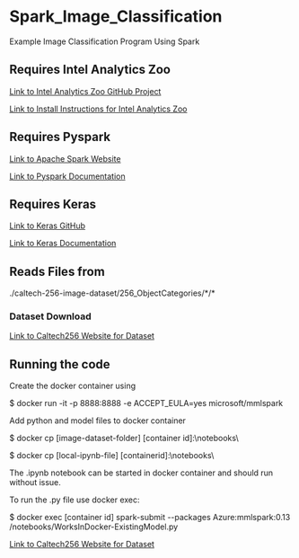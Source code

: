 # Spark_Image_Classification
Example Image Classification Program Using Spark


## Requires Intel Analytics Zoo 
[Link to Intel Analytics Zoo GitHub Project](https://github.com/intel-analytics/analytics-zoo)

[Link to Install Instructions for Intel Analytics Zoo](https://analytics-zoo.github.io/master/#PythonUserGuide/install/)

## Requires Pyspark
[Link to Apache Spark Website](https://spark.apache.org/)

[Link to Pyspark Documentation](https://spark.apache.org/docs/2.3.1/api/python/index.html)

## Requires Keras
[Link to Keras GitHub](https://github.com/keras-team/keras)

[Link to Keras Documentation](https://keras.io/)

## Reads Files from
./caltech-256-image-dataset/256_ObjectCategories/\*/\*

### Dataset Download
[Link to Caltech256 Website for Dataset](http://www.vision.caltech.edu/Image_Datasets/Caltech256/)


## Running the code
Create the docker container using

$ docker run -it -p 8888:8888 -e ACCEPT_EULA=yes microsoft/mmlspark

Add python and model files to docker container

$ docker cp [image-dataset-folder] [container id]:\notebooks\

$ docker cp [local-ipynb-file] [containerid]:\notebooks\

The .ipynb notebook can be started in docker container and should run without issue.

To run the .py file use docker exec: 

$ docker exec [container id] spark-submit --packages Azure:mmlspark:0.13 /notebooks/WorksInDocker-ExistingModel.py


<a href="http://www.vision.caltech.edu/Image_Datasets/Caltech256/" target="_blank">Link to Caltech256 Website for Dataset</a>
